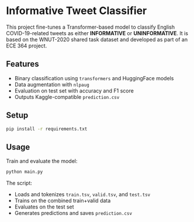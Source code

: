 # Informative Tweet Classifier

This project fine-tunes a Transformer-based model to classify English COVID-19-related tweets as either **INFORMATIVE** or **UNINFORMATIVE**. It is based on the WNUT-2020 shared task dataset and developed as part of an ECE 364 project.

## Features

- Binary classification using `transformers` and HuggingFace models
- Data augmentation with `nlpaug`
- Evaluation on test set with accuracy and F1 score
- Outputs Kaggle-compatible `prediction.csv`

## Setup

```bash
pip install -r requirements.txt
```

## Usage

Train and evaluate the model:

```bash
python main.py
```

The script:
- Loads and tokenizes `train.tsv`, `valid.tsv`, and `test.tsv`
- Trains on the combined train+valid data
- Evaluates on the test set
- Generates predictions and saves `prediction.csv`

